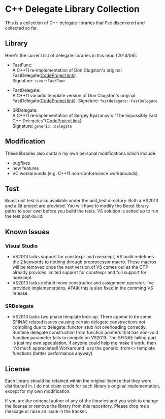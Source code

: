 C++ Delegate Library Collection
===============================

This is a collection of C++ delegate libraries that I've discovered and collected so far.

## Library
Here's the current list of delegate libraries in this repo (2014/06):
 * FastFunc:  
   A C++11 re-implementation of Don Clugston's original FastDelegate([CodeProject link](http://www.codeproject.com/Articles/7150/Member-Function-Pointers-and-the-Fastest-Possible)).  
   Signature: `ssvu::FastFunc`  

 * FastDelegate:  
   A C++11 variadic template version of Don Clugston's original FastDelegate([CodeProject link](http://www.codeproject.com/Articles/7150/Member-Function-Pointers-and-the-Fastest-Possible)).
  Signature: `fastdelegate::FastDelegate`

 * SRDelegate:  
   A C++11 re-implementation of Sergey Ryazanov's "The Impossibly Fast C++ Delegates"([CodeProject link](http://www.codeproject.com/Articles/11015/The-Impossibly-Fast-C-Delegates)).  
   Signature: `generic::delegate`  


## Modification
These libraries also contain my own personal modifications which include:
 * bugfixes
 * new features
 * VC workarounds (e.g. C++11 non-conformance workarounds).

## Test
Boost unit test is also available under the unit_test directory. Both a VS2013 and a Qt project are provided. You will have to modify the Boost library paths to your own before you build the tests. VS solution is setted up to run the test post-build.

## Known Issues
### Visual Studio
 - VS2013 lacks support for constexpr and noexcept, VS build redefines the 2 keywords to nothing through preprocessor macro. These macros will be removed once the next version of VS comes out as the CTP already provides limited support for constexpr and full support for noexcept.
 - VS2013 lacks default move constructor and assignment operator. I've provided implementations. AFAIK this is also fixed in the comming VS release.

### SRDelegate
 - VS2013 lacks two phase template look-up. There appear to be some SFINAE related issues causing certain delegate constructions not compiling due to delegate::functor_stub not overloading correctly. Runtime delegate construction from function pointers that has non-void function parameter fails to compile on VS2013. The SFINAE failing part is just my own speculation, if anyone could help me make it work, then it'd much appreciated! Workaround: use the generic::from<> template functions (better performance anyway).

## License
Each library should be retained within the original license that they were distributed in. I do not claim credit for each library's original implementation, except for my own modification.

If you are the oringnal author of any of the libraries and you wish to change the license or remove the library from this repository. Please drop me a message or raise an issue in the tracker.

